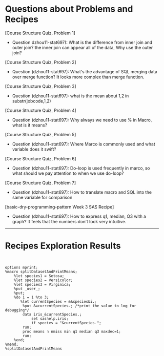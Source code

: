 
# Questions about Problems and Recipes
[Course Structure Quiz, Problem 1]
 * Question dzhou11-stat697): What is the difference from inner join and outer join? the inner join can appear all of the data, Why use the outer join?



[Course Structure Quiz, Problem 2]
*  Question (dzhou11-stat697): What's the advantage of SQL merging data over merge function? It looks more complex than merge function.



 [Course Structure Quiz, Problem 3]
 * Question (dzhou11-stat697): what is the mean about 1,2 in substr(jobcode,1,2) 



[Course Structure Quiz, Problem 4]
 * Question (dzhou11-stat697): Why always we need to use % in Macro, what is it means?



[Course Structure Quiz, Problem 5]
 * Question (dzhou11-stat697): Where Marco is commonly used and what variable does it swift?



[Course Structure Quiz, Problem 6]
* Question (dzhou11-stat697): Do-loop is used frequently in marco, so what should we pay attention to when we use do-loop?



[Course Structure Quiz, Problem 7]
* Question (dzhou11-stat697): How to translate macro and SQL into the same variable for comparison



 [basic-dry-programming-pattern Week 3 SAS Recipe]
* Question (dzhou11-stat697): How to express q1, median, Q3 with a graph? It feels that the numbers don't look very intuitive.





***


# Recipes Exploration Results



```


options mprint;
%macro splitDatasetAndPrintMeans;
    %let species1 = Setosa;
    %let species2 = Versicolor;
    %let species3 = Virginica;
    %put _user_;
    %put;
    %do i = 1 %to 3;
       %let currentSpecies = &&species&i.;
        %put &=currentSpecies.; /*print the value to log for debugging*/
        data iris_&currentSpecies.;
            set sashelp.iris;
            if species = "&currentSpecies.";
        run;
        proc means n nmiss min q1 median q3 maxdec=1;
        run;
    %end;
%mend;
%splitDatasetAndPrintMeans


```
